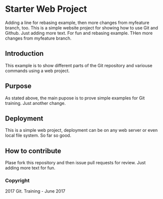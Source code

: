 # Starter Web Project
Adding a line for rebasing example, then more changes from myfeature branch, too.
This is a simple website project for showing how to use Git and Github.
Just adding more text.  For fun and rebasing example.  THen more changes from myfeature branch.

## Introduction

This example is to show different parts of the Git repository and variouse commands using a web project.

## Purpose

As stated above, the main pupose is to prove simple examples for Git training.  Just another change. 

## Deployment 

This is a simple web project, deployment can be on any web server or even local file system.  So far so good.



## How to contribute

Plase fork this repository and then issue pull requests for review.  Just adding more text for fun. 

### Copyright

2017 Git. Training - June 2017